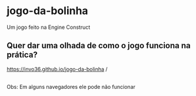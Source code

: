 # jogo-da-bolinha
Um jogo feito na Engine Construct 

## Quer dar uma olhada de como o jogo funciona na prática?
https://invo36.github.io/jogo-da-bolinha / <br /> <br />

Obs: Em alguns navegadores ele pode não funcionar

